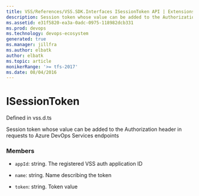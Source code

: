 ```yaml
---
title: VSS/References/VSS.SDK.Interfaces ISessionToken API | Extensions for Azure DevOps Services
description: Session token whose value can be added to the Authorization header in requests to Azure DevOps Services endpoints
ms.assetid: e31f5820-ea3a-0adc-0975-118982dcb331
ms.prod: devops
ms.technology: devops-ecosystem
generated: true
ms.manager: jillfra
ms.author: elbatk
author: elbatk
ms.topic: article
monikerRange: '>= tfs-2017'
ms.date: 08/04/2016
---
```


# ISessionToken

Defined in vss.d.ts


Session token whose value can be added to the Authorization header in requests to Azure DevOps Services endpoints 

### Members

* `appId`: string. The registered VSS auth application ID

* `name`: string. Name describing the token

* `token`: string. Token value

